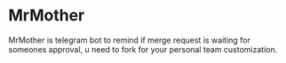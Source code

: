 # MrMother
MrMother is telegram bot to remind if merge request is waiting for someones approval, u need to fork for your personal team customization. 
